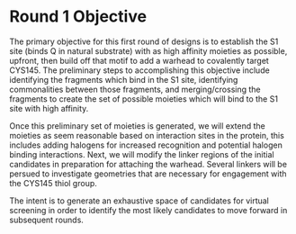 # Round 1 Objective

The primary objective for this first round of designs is to establish the S1 site (binds Q 
in natural substrate) with as high affinity moieties as possible, upfront, then build
off that motif to add a warhead to covalently target CYS145. The preliminary steps to
accomplishing this objective include identifying the fragments which bind in the S1 site,
identifying commonalities between those fragments, and merging/crossing the fragments to
create the set of possible moieties which will bind to the S1 site with high affinity.

Once this preliminary set of moieties is generated, we will extend the moieties as seem
reasonable based on interaction sites in the protein, this includes adding halogens for
increased recognition and potential halogen binding interactions. Next, we will modify 
the linker regions of the initial candidates in preparation for attaching the warhead.
Several linkers will be persued to investigate geometries that are necessary for
engagement with the CYS145 thiol group.

The intent is to generate an exhaustive space of candidates for virtual screening in order
to identify the most likely candidates to move forward in subsequent rounds. 

